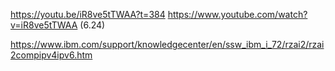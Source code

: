 
https://youtu.be/iR8ve5tTWAA?t=384
https://www.youtube.com/watch?v=iR8ve5tTWAA (6.24)

https://www.ibm.com/support/knowledgecenter/en/ssw_ibm_i_72/rzai2/rzai2compipv4ipv6.htm
